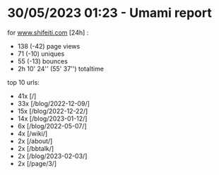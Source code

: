 # 30/05/2023 01:23 - Umami report
for www.shifeiti.com [24h] :

 - 138 (-42) page views
 - 71 (-10) uniques
 - 55 (-13) bounces
 - 2h 10' 24'' (55' 37'') totaltime


top 10 urls:
 - 41x [/]
 - 33x [/blog/2022-12-09/]
 - 15x [/blog/2022-12-22/]
 - 14x [/blog/2023-01-12/]
 - 6x [/blog/2022-05-07/]
 - 4x [/wiki/]
 - 2x [/about/]
 - 2x [/bbtalk/]
 - 2x [/blog/2023-02-03/]
 - 2x [/page/3/]


